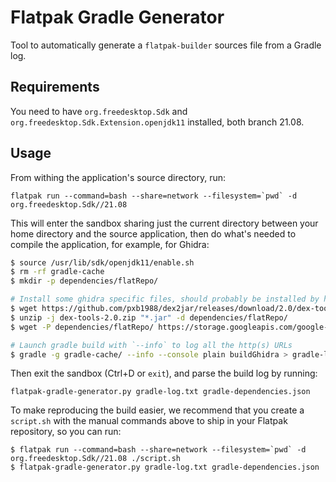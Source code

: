 # Flatpak Gradle Generator

Tool to automatically generate a `flatpak-builder` sources file from a Gradle log.

## Requirements

You need to have `org.freedesktop.Sdk` and `org.freedesktop.Sdk.Extension.openjdk11` installed,
both branch 21.08.

## Usage

From withing the application's source directory, run:

```
flatpak run --command=bash --share=network --filesystem=`pwd` -d org.freedesktop.Sdk//21.08
```

This will enter the sandbox sharing just the current directory between your home directory
and the source application, then do what's needed to compile the application, for example,
for Ghidra:

```sh
$ source /usr/lib/sdk/openjdk11/enable.sh
$ rm -rf gradle-cache
$ mkdir -p dependencies/flatRepo/

# Install some ghidra specific files, should probably be installed by hand/outside this script
$ wget https://github.com/pxb1988/dex2jar/releases/download/2.0/dex-tools-2.0.zip
$ unzip -j dex-tools-2.0.zip "*.jar" -d dependencies/flatRepo/
$ wget -P dependencies/flatRepo/ https://storage.googleapis.com/google-code-archive-downloads/v2/code.google.com/android4me/AXMLPrinter2.jar

# Launch gradle build with `--info` to log all the http(s) URLs
$ gradle -g gradle-cache/ --info --console plain buildGhidra > gradle-log.txt
```

Then exit the sandbox (Ctrl+D or `exit`), and parse the build log by running:

```
flatpak-gradle-generator.py gradle-log.txt gradle-dependencies.json
```

To make reproducing the build easier, we recommend that you create a `script.sh` with
the manual commands above to ship in your Flatpak repository, so you can run:

```
$ flatpak run --command=bash --share=network --filesystem=`pwd` -d org.freedesktop.Sdk//21.08 ./script.sh
$ flatpak-gradle-generator.py gradle-log.txt gradle-dependencies.json
```
